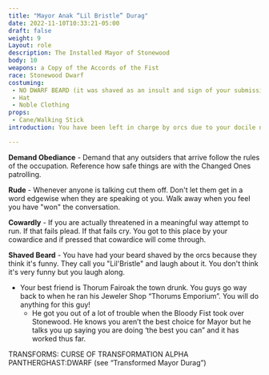 ```yaml
---
title: "Mayor Anak “Lil Bristle” Durag"
date: 2022-11-10T10:33:21-05:00
draft: false
weight: 9
Layout: role
description: The Installed Mayor of Stonewood
body: 10
weapons: a Copy of the Accords of the Fist
race: Stonewood Dwarf
costuming: 
 - NO DWARF BEARD (it was shaved as an insult and sign of your submission)
 - Hat
 - Noble Clothing
props: 
 - Cane/Walking Stick
introduction: You have been left in charge by orcs due to your docile nature and your lack of drive. You work to ensure that the populace complies with the Accords of the Fist and work with the orcs take care of any problems. This arrangement has worked out pretty well for you, leading to you having a very nice home outside of town and a position of power that you never would have had under more normal circumstances.

---
```


**Demand Obediance** - Demand that any outsiders that arrive follow the rules of the occupation. Reference how safe things are with the Changed Ones patrolling.

**Rude** - Whenever anyone is talking cut them off. Don't let them get in a word edgewise when they are speaking ot you. Walk away when you feel you have "won" the conversation.

**Cowardly** - If you are actually threatened in a meaningful way attempt to run. If that fails  plead. If that fails cry. You got to this place by your cowardice and if pressed that cowardice will come through.

**Shaved Beard** - You have had your beard shaved by the orcs because they think it's funny. They call you "Lil'Bristle" and laugh about it. You don't think it's very funny but you laugh along.

- Your best friend is Thorum Fairoak the town drunk. You guys go way back to when he ran his Jeweler Shop “Thorums Emporium”.  You will do anything for this guy!
  - He got you out of a lot of trouble when the Bloody Fist took over Stonewood. He knows you aren’t the best choice for Mayor but he talks you up saying you are doing ‘the best you can” and it has worked thus far.

TRANSFORMS: CURSE OF TRANSFORMATION ALPHA PANTHERGHAST:DWARF (see “Transformed Mayor Durag”)



